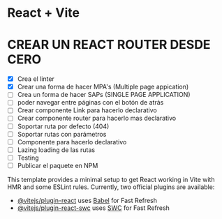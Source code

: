 # React + Vite

# CREAR UN REACT ROUTER DESDE CERO

- [x] Crea el linter 
- [x] Crear una forma de hacer MPA's (Multiple page appication)
- [ ] Crea un forma de hacer SAPs (SINGLE PAGE APPLICATION)
- [ ] poder navegar entre páginas con el botón de atrás
- [ ] Crear componente Link para hacerlo declarativo
- [ ] Crear componente router para hacerlo mas declarativo
- [ ] Soportar ruta por defecto (404)
- [ ] Soportar rutas con parámetros
- [ ] Componente <Route /> para hacerlo declarativo
- [ ] Lazing loading de las rutas
- [ ] Testing
- [ ] Publicar el paquete en NPM

This template provides a minimal setup to get React working in Vite with HMR and some ESLint rules.
Currently, two official plugins are available:
- [@vitejs/plugin-react](https://github.com/vitejs/vite-plugin-react/blob/main/packages/plugin-react/README.md) uses [Babel](https://babeljs.io/) for Fast Refresh
- [@vitejs/plugin-react-swc](https://github.com/vitejs/vite-plugin-react-swc) uses [SWC](https://swc.rs/) for Fast Refresh
